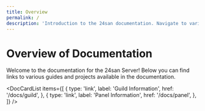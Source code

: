 ```yaml
---
title: Overview
permalink: /
description: 'Introduction to the 24san documentation. Navigate to various guides and information pages.'
---
```


# Overview of Documentation

Welcome to the documentation for the 24san Server! Below you can find links to various guides and projects available in the documentation.

<DocCardList items={[
    {
        type: 'link',
        label: 'Guild Information',
        href: '/docs/guild',
    },
    {
        type: 'link',
        label: 'Panel Information',
        href: '/docs/panel',
    },
]} />
